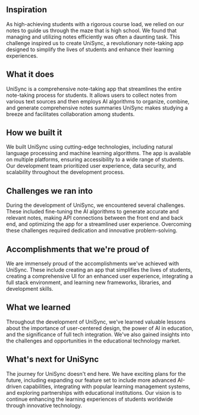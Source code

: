 ## Inspiration
As high-achieving students with a rigorous course load, we relied on our notes to guide us through the maze that is high school. We found that managing and utilizing notes efficiently was often a daunting task. This challenge inspired us to create UniSync, a revolutionary note-taking app designed to simplify the lives of students and enhance their learning experiences.

## What it does
UniSync is a comprehensive note-taking app that streamlines the entire note-taking process for students. It allows users to collect notes from various text sources and then employs AI algorithms to organize, combine, and generate comprehensive notes summaries UniSync makes studying a breeze and facilitates collaboration among students.

## How we built it
We built UniSync using cutting-edge technologies, including natural language processing and machine learning algorithms. The app is available on multiple platforms, ensuring accessibility to a wide range of students. Our development team prioritized user experience, data security, and scalability throughout the development process.

## Challenges we ran into
During the development of UniSync, we encountered several challenges. These included fine-tuning the AI algorithms to generate accurate and relevant notes, making API connections between the front end and back end, and optimizing the app for a streamlined user experience. Overcoming these challenges required dedication and innovative problem-solving.

## Accomplishments that we're proud of
We are immensely proud of the accomplishments we've achieved with UniSync. These include creating an app that simplifies the lives of students, creating a comprehensive UI for an enhanced user experience, integrating a full stack environment, and learning new frameworks, libraries, and development skills. 

## What we learned
Throughout the development of UniSync, we've learned valuable lessons about the importance of user-centered design, the power of AI in education, and the significance of full tech integration. We've also gained insights into the challenges and opportunities in the educational technology market.

## What's next for UniSync
The journey for UniSync doesn't end here. We have exciting plans for the future, including expanding our feature set to include more advanced AI-driven capabilities, integrating with popular learning management systems, and exploring partnerships with educational institutions. Our vision is to continue enhancing the learning experiences of students worldwide through innovative technology.
